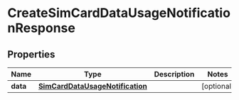 

# CreateSimCardDataUsageNotificationResponse


## Properties

Name | Type | Description | Notes
------------ | ------------- | ------------- | -------------
**data** | [**SimCardDataUsageNotification**](SimCardDataUsageNotification.md) |  |  [optional]




